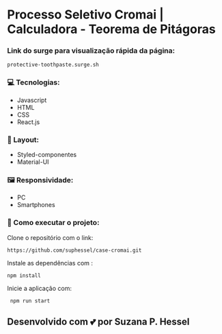 # Processo Seletivo Cromai | Calculadora - Teorema de Pitágoras

### Link do surge para visualização rápida da página: 
```
protective-toothpaste.surge.sh
```

### 💻 Tecnologias: 
 - Javascript
 - HTML
 - CSS
 - React.js

### 🎨 Layout:
 - Styled-componentes
 - Material-UI

### 🖼️ Responsividade: 
 - PC 
 -  Smartphones

### 🔨 Como executar o projeto:

Clone o repositório com o link: 
```
https://github.com/suphessel/case-cromai.git
```
Instale as dependências com :
```
npm install
```
Inicie a aplicação com:
```
 npm run start
 ```

## Desenvolvido com 💕 por Suzana P. Hessel
